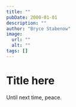```yaml
---
title: ""
pubDate: 2000-01-01
description: ""
author: "Bryce Stabenow"
image:
  url: ""
  alt: ""
tags: []
---
```

# Title here

Until next time, peace.